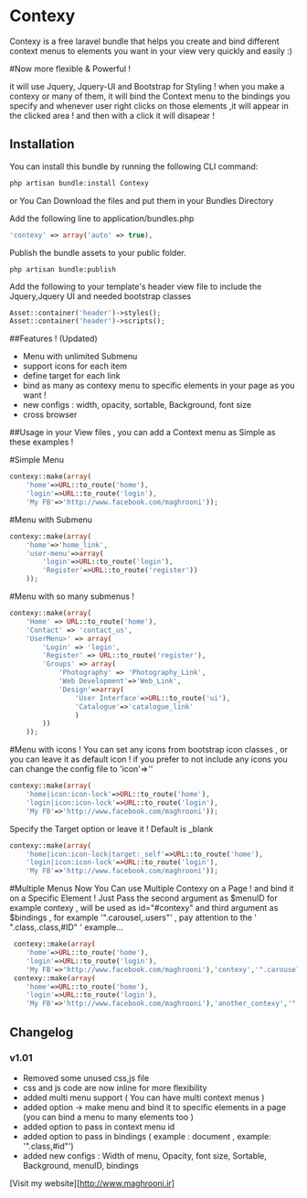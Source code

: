 Contexy
=======

Contexy is a free laravel bundle that helps you create and bind different context menus to elements you want in your view very quickly and easily :)

#Now more flexible & Powerful !

it will use Jquery, Jquery-UI and Bootstrap for Styling ! 
when you make a contexy or many of them, it will bind the Context menu to the bindings you specify and whenever user right clicks on those elements ,it will appear in the clicked area ! and then with a click it will disapear ! 

## Installation

You can install this bundle by running the following CLI command:

```php
php artisan bundle:install Contexy
```
or 
You Can Download the files and put them in your Bundles Directory

Add the following line to application/bundles.php

```php
'contexy' => array('auto' => true),
```

Publish the bundle assets to your public folder.

```shell
php artisan bundle:publish
```

Add the following to your template's header view file to include the Jquery,Jquery UI and needed bootstrap classes

```php
Asset::container('header')->styles();
Asset::container('header')->scripts();
```

##Features ! (Updated) 

- Menu with unlimited Submenu
- support icons for each item
- define target for each link
- bind as many as contexy menu to specific elements in your page as you want !
- new configs : width, opacity, sortable, Background, font size
- cross browser

##Usage
in your View files , you can add a Context menu as Simple as these examples ! 

#Simple Menu 

```php
contexy::make(array(
	'home'=>URL::to_route('home'),
	'login'=>URL::to_route('login'),
	'My FB'=>'http://www.facebook.com/maghrooni'));
```

#Menu with Submenu

```php
contexy::make(array(
	'home'=>'home_link',
	'user-menu'=>array(
		'login'=>URL::to_route('login'),
		'Register'=>URL::to_route('register'))
	));
```
#Menu with so many submenus ! 

```php
contexy::make(array(
	'Home' => URL::to_route('home'),
	'Contact' => 'contact_us',
	'UserMenu>' => array(
		'Login' => 'login',
		'Register' => URL::to_route('register'),
		'Groups' => array(
			'Photography' => 'Photography_Link',
			'Web Development'=>'Web_Link',
			'Design'=>array(
				'User Interface'=>URL::to_route('ui'),
				'Catalogue'=>'catalogue_link'
				)
		))
	));
```

#Menu with icons ! 
You can set any icons from bootstrap icon classes , or you can leave it as default icon ! 
if you prefer to not include any icons you can change the config file to 'icon'=>''
	
```php
contexy::make(array(
	'home|icon:icon-lock'=>URL::to_route('home'),
	'login|icon:icon-lock'=>URL::to_route('login'),
	'My FB'=>'http://www.facebook.com/maghrooni'));
```

Specify the Target option or leave it ! Default is _blank
```php
contexy::make(array(
	'home|icon:icon-lock|target:_self'=>URL::to_route('home'),
	'login|icon:icon-lock'=>URL::to_route('login'),
	'My FB'=>'http://www.facebook.com/maghrooni'));
```

#Multiple Menus
Now You Can use Multiple Contexy on a Page ! and bind it on a Specific Element !
Just Pass the second argument as $menuID for example contexy , will be used as id="#contexy"
and third argument as $bindings , for example '".carousel,.users"' , pay attention to the  ' ".class,.class,#ID"  ' example...
```php
 contexy::make(array(
	'home'=>URL::to_route('home'),
	'login'=>URL::to_route('login'),
	'My FB'=>'http://www.facebook.com/maghrooni'),'contexy','".carousel,.user"');
 contexy::make(array(
	'home'=>URL::to_route('home'),
	'login'=>URL::to_route('login'),
	'My FB'=>'http://www.facebook.com/maghrooni'),'another_contexy','".navbar"');
```
## Changelog

### v1.01
- Removed some unused css,js file
- css and js code are now inline for more flexibility
- added multi menu support ( You can have multi context menus )
- added option -> make menu and bind it to specific elements in a page (you can bind a menu to many elements too ) 
- added option to pass in context menu id
- added option to pass in bindings ( example : document , example: '".class,#id"')
- added new configs : Width of menu, Opacity, font size, Sortable, Background, menuID, bindings 

[Visit my website][http://www.maghrooni.ir]
